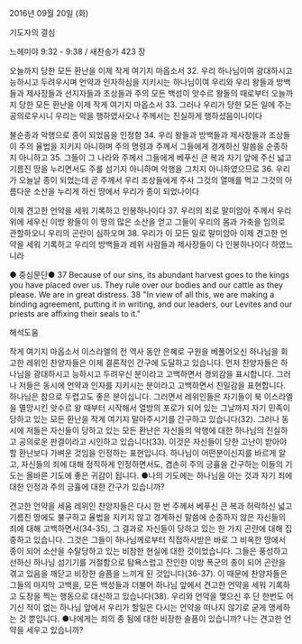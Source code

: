 2016년 09월 20일 (화)

기도자의 결심



느헤미야 9:32 - 9:38 / 새찬송가 423 장


오늘까지 당한 모든 환난을 이제 작게 여기지 마옵소서
32. 우리 하나님이여 광대하시고 능하시고 두려우시며 언약과 인자하심을 지키시는 하나님이여 우리와 우리 왕들과 방백들과 제사장들과 선지자들과 조상들과 주의 모든 백성이 앗수르 왕들의 때로부터 오늘까지 당한 모든 환난을 이제 작게 여기지 마옵소서 
33. 그러나 우리가 당한 모든 일에 주는 공의로우시니 우리는 악을 행하였사오나 주께서는 진실하게 행하셨음이니이다 

불순종과 악행으로 종이 되었음을 인정함
34. 우리 왕들과 방백들과 제사장들과 조상들이 주의 율법을 지키지 아니하며 주의 명령과 주께서 그들에게 경계하신 말씀을 순종하지 아니하고 
35. 그들이 그 나라와 주께서 그들에게 베푸신 큰 복과 자기 앞에 주신 넓고 기름진 땅을 누리면서도 주를 섬기지 아니하며 악행을 그치지 아니하였으므로 
36. 우리가 오늘날 종이 되었는데 곧 주께서 우리 조상들에게 주사 그것의 열매를 먹고 그것의 아름다운 소산을 누리게 하신 땅에서 우리가 종이 되었나이다 

이제 견고한 언약을 세워 기록하고 인봉하나이다
37. 우리의 죄로 말미암아 주께서 우리 위에 세우신 이방 왕들이 이 땅의 많은 소산을 얻고 그들이 우리의 몸과 가축을 임의로 관할하오니 우리의 곤란이 심하오며 
38. 우리가 이 모든 일로 말미암아 이제 견고한 언약을 세워 기록하고 우리의 방백들과 레위 사람들과 제사장들이 다 인봉하나이다 하였느니라 

● 중심문단● 37 Because of our sins, its abundant harvest goes to the kings you have placed over us. They rule over our bodies and our cattle as they please. We are in great distress. 38 "In view of all this, we are making a binding agreement, putting it in writing, and our leaders, our Levites and our priests are affixing their seals to it."

해석도움





작게 여기지 마옵소서
이스라엘의 전 역사 동안 은혜로 구원을 베풀어오신 하나님을 회고한 레위인 찬양자들은 이제 결론적인 간구에 도달하고 있습니다. 먼저 찬양자들은 하나님을 광대하시고 능하시고 두려우신 분이라고 고백하면서 경외감을 표시합니다. 그러나 저들은 동시에 언약과 인자를 지키시는 분이라고 고백하면서 친밀감을 표현합니다. 하나님은 참으로 두렵고도 좋은 분이십니다. 그러면서 레위인들은 자기들이 북 이스라엘을 멸망시킨 앗수르 왕 때부터 시작해서 열방의 포로가 되어 있는 그날까지 자기 민족이 당하고 있는 모든 환난을 작게 여기지 말아주시기를 간구하고 있습니다(32). 그러나 동시에 저들은 자신들이 당하고 있는 모든 환난은 자신들의 악행에 대한 하나님의 진실하고 공의로운 판결이라고 시인하고 있습니다(33). 이것은 자신들이 당한 고난이 받아야 할 환난보다 가벼운 것임을 인정하는 표현입니다. 하나님이 어떤분이신지를 바르게 알고, 자신들의 죄에 대해 정직하게 인정하면서도, 겸손히 주의 긍휼을 간구하는 이들의 기도는 올바른 기도에 좋은 귀감이 됩니다.
●나의 기도에는 하나님을 아는 것과 자기 죄에 대한 인정과 주의 긍휼에 대한 간구가 있습니까?


견고한 언약을 세움
레위인 찬양자들은 다시 한 번 주께서 베푸신 큰 복과 허락하신 넓고 기름진 땅에도 불구하고 율법을 지키지 않고 경계하신 말씀에 순종하지 않은 자신들의 죄에 대해 고백하면서(34-35), 그 결과로 자신들이 당하고 있는 한 가지 곤란에 대해 집중하고 있습니다. 그것은 그들이 하나님께로부터 직접하사받은 바로 그 비옥한 땅에서 종이 되어 소산을 수탈당하고 있는 비참한 현실에 대한 것이었습니다. 그들은 풍성하고 선하신 하나님 섬기기를 거절함으로 탐욕스럽고 잔인한 이방 폭군의 종이 되어 곤란을 겪고 있음을 깨닫고 비장한 슬픔을 느끼게 된 것입니다(36-37). 이 때문에 찬양자들은 그들의 마지막 고백을, 모든 백성들과 더불어 하나님 앞에서 견고한 언약을 세워 기록하고 도장을 찍는 행동으로 대신하고 있습니다(38). 우리와 언약을 맺으신 후 단 한번도 어기신 적이 없는 하나님 앞에서 우리가 할일은 다시는 언약을 떠나지 않기로 굳게 맹세하는 것 뿐입니다.
●나에게는 죄의 종 됨에 대한 비장한 슬픔이 있습니까? 나는 견고한 언약을 세우고 있습니까?